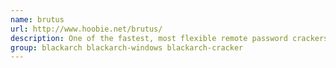 ```yaml
---
name: brutus
url: http://www.hoobie.net/brutus/
description: One of the fastest, most flexible remote password crackers you can get your hands on.
group: blackarch blackarch-windows blackarch-cracker
---
```

